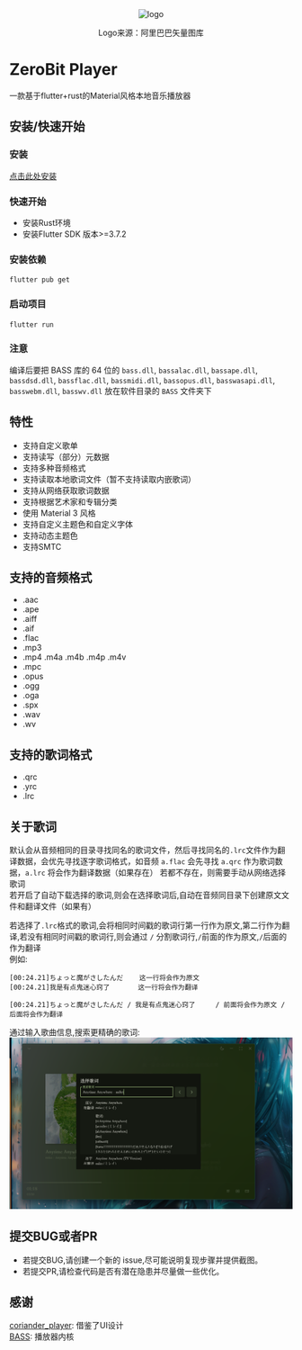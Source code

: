 <div align="center">
  <img src="assets/app_icon.ico" alt="logo" width=150 height=150>
</div>

<p align="center">Logo来源：阿里巴巴矢量图库</p>

# ZeroBit Player
一款基于flutter+rust的Material风格本地音乐播放器

## 安装/快速开始
### 安装
[点击此处安装](https://github.com/Empty-57/ZeroBit-Player/releases/latest)
### 快速开始
- 安装Rust环境
- 安装Flutter SDK 版本>=3.7.2

### 安装依赖
```
flutter pub get
```

### 启动项目
```
flutter run
```

### 注意
编译后要把 BASS 库的 64 位的 `bass.dll`, `bassalac.dll`, `bassape.dll`, `bassdsd.dll`, `bassflac.dll`, `bassmidi.dll`, `bassopus.dll`, `basswasapi.dll`, `basswebm.dll`, `basswv.dll` 放在软件目录的 `BASS` 文件夹下

## 特性
- 支持自定义歌单
- 支持读写（部分）元数据
- 支持多种音频格式
- 支持读取本地歌词文件（暂不支持读取内嵌歌词）
- 支持从网络获取歌词数据
- 支持根据艺术家和专辑分类
- 使用 Material 3 风格
- 支持自定义主题色和自定义字体
- 支持动态主题色
- 支持SMTC

## 支持的音频格式
- .aac
- .ape
- .aiff
- .aif
- .flac
- .mp3
- .mp4 .m4a .m4b .m4p .m4v
- .mpc
- .opus
- .ogg
- .oga
- .spx
- .wav
- .wv

## 支持的歌词格式
- .qrc
- .yrc
- .lrc

## 关于歌词
默认会从音频相同的目录寻找同名的歌词文件，然后寻找同名的`.lrc`文件作为翻译数据，会优先寻找逐字歌词格式，如音频 `a.flac` 会先寻找 `a.qrc` 作为歌词数据，`a.lrc` 将会作为翻译数据（如果存在）
若都不存在，则需要手动从网络选择歌词</br>
若开启了自动下载选择的歌词,则会在选择歌词后,自动在音频同目录下创建原文文件和翻译文件（如果有）</br>

若选择了`.lrc`格式的歌词,会将相同时间戳的歌词行第一行作为原文,第二行作为翻译,若没有相同时间戳的歌词行,则会通过 ` / ` 分割歌词行,` / `前面的作为原文,` / `后面的作为翻译</br>
例如:</br>
```
[00:24.21]ちょっと魔がさしたんだ    这一行将会作为原文
[00:24.21]我是有点鬼迷心窍了       这一行将会作为翻译
```

```
[00:24.21]ちょっと魔がさしたんだ / 我是有点鬼迷心窍了     / 前面将会作为原文 / 后面将会作为翻译
```


通过输入歌曲信息,搜索更精确的歌词:</br>
![search](screenshot/acb15ad5f56ddf999b1a9f9409cc9ca5.png)

## 提交BUG或者PR
- 若提交BUG,请创建一个新的 issue,尽可能说明复现步骤并提供截图。
- 若提交PR,请检查代码是否有潜在隐患并尽量做一些优化。

## 感谢
[coriander_player](https://github.com/Ferry-200/coriander_player): 借鉴了UI设计</br>
[BASS](https://www.un4seen.com/): 播放器内核</br>


